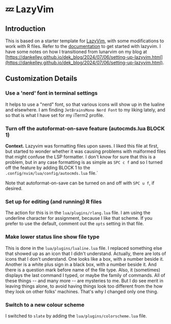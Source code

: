 # 💤 LazyVim

## Introduction

This is based on a starter template for
[LazyVim](https://github.com/LazyVim/LazyVim), with some modifications to work
with R files. Refer to the
[documentation](https://lazyvim.github.io/installation) to get started with
lazyvim.  I have some notes on how I transitioned from lunarvim on my blog at
[https://dankelley.github.io/dek_blog/2024/07/06/setting-up-lazyvim.html](https://dankelley.github.io/dek_blog/2024/07/06/setting-up-lazyvim.html).

## Customization Details

### Use a 'nerd' font in terminal settings

It helps to use a "nerd" font, so that various icons will show up in the lualine
and elsewhere.  I am finding `JetBrainsMono Nerd Font` to my liking lately, and
so that is what I have set for my iTerm2 profile.

### Turn off the autoformat-on-save feature (autocmds.lua BLOCK 1)

**Context.** Lazyvim was formatting files upon saves.  I liked this file at
first, but started to wonder whether it was causing problems with malformed
files that might confuse the LSP formatter.  I don't know for sure that this is
a problem, but in any case formatting is as simple as `SPC c f` and so I turned
off the feature by adding BLOCK 1 to the
`.config/nvim/lua/config/autocmds.lua` file.`

Note that autoformat-on-save can be turned on and off with `SPC u f`, if desired.

### Set up for editing (and running) R files

The action for this is in the `lua/plugins/rlang.lua` file.  I am using the
underline character for assignment, because I like that scheme.  If you prefer
to use the default, comment out the `opts` setting in that file.

### Make lower status line show file type

This is done in the `lua/plugins/lualine.lua` file.  I replaced something else
that showed up as an icon that I didn't understand.  Actually, there are lots
of icons that I don't understand.  One looks like a box, with a number beside
it. Another is a white plus sign in a black box, with a number beside it.  And
there is a question mark before name of the file type.  Also, it (sometimes)
displays the last command I typed, or maybe the family of commands. All of
these things -- and many more -- are mysteries to me.  But I do see merit in
leaving things alone, to avoid having things look too different from the how
they look on other folks' machines.  That's why I changed only one thing.

### Switch to a new colour scheme

I switched to `slate` by adding the `lua/plugins/colorscheme.lua` file.
